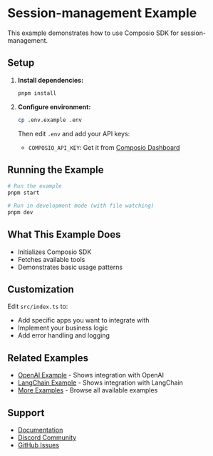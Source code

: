 # Session-management Example

This example demonstrates how to use Composio SDK for session-management.

## Setup

1. **Install dependencies:**
   ```bash
   pnpm install
   ```

2. **Configure environment:**
   ```bash
   cp .env.example .env
   ```
   
   Then edit `.env` and add your API keys:
   - `COMPOSIO_API_KEY`: Get it from [Composio Dashboard](https://app.composio.dev)

## Running the Example

```bash
# Run the example
pnpm start

# Run in development mode (with file watching)
pnpm dev
```

## What This Example Does

- Initializes Composio SDK
- Fetches available tools
- Demonstrates basic usage patterns

## Customization

Edit `src/index.ts` to:
- Add specific apps you want to integrate with
- Implement your business logic
- Add error handling and logging

## Related Examples

- [OpenAI Example](../openai) - Shows integration with OpenAI
- [LangChain Example](../langchain) - Shows integration with LangChain
- [More Examples](../) - Browse all available examples

## Support

- [Documentation](https://docs.composio.dev)
- [Discord Community](https://discord.gg/composio)
- [GitHub Issues](https://github.com/composio/composio/issues)
